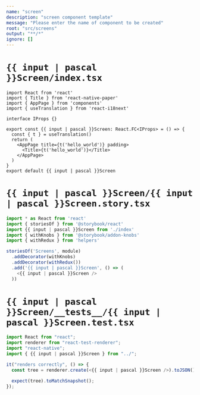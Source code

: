 ```yaml
---
name: "screen"
description: "screen component template"
message: "Please enter the name of component to be created"
root: "src/screens"
output: "**/*"
ignore: []
---
```


# `{{ input | pascal }}Screen/index.tsx`

```tsx
import React from 'react'
import { Title } from 'react-native-paper'
import { AppPage } from 'components'
import { useTranslation } from 'react-i18next'

interface IProps {}

export const {{ input | pascal }}Screen: React.FC<IProps> = () => {
  const { t } = useTranslation()
  return (
    <AppPage title={t('hello_world')} padding>
      <Title>{t('hello_world')}</Title>
    </AppPage>
  )
}
export default {{ input | pascal }}Screen

```

# `{{ input | pascal }}Screen/{{ input | pascal }}Screen.story.tsx`

```jsx
import * as React from 'react'
import { storiesOf } from '@storybook/react'
import {{ input | pascal }}Screen from './index'
import { withKnobs } from '@storybook/addon-knobs'
import { withRedux } from 'helpers'

storiesOf('Screens', module)
  .addDecorator(withKnobs)
  .addDecorator(withRedux())
  .add('{{ input | pascal }}Screen', () => (
    <{{ input | pascal }}Screen />
  ))

```

# `{{ input | pascal }}Screen/__tests__/{{ input | pascal }}Screen.test.tsx`

```jsx
import React from "react";
import renderer from "react-test-renderer";
import "react-native";
import { {{ input | pascal }}Screen } from "../";

it("renders correctly", () => {
  const tree = renderer.create(<{{ input | pascal }}Screen />).toJSON();

  expect(tree).toMatchSnapshot();
});
```
